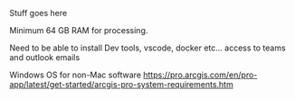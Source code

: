Stuff goes here

Minimum 64 GB RAM for processing.

Need to be able to install Dev tools, vscode, docker etc...
access to teams and outlook emails

Windows OS for non-Mac software https://pro.arcgis.com/en/pro-app/latest/get-started/arcgis-pro-system-requirements.htm